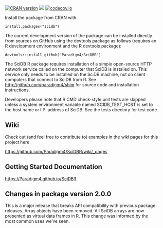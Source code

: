 [![CRAN version](http://www.r-pkg.org/badges/version/scidb)](http://cran.rstudio.com/web/packages/scidb/index.html)
![](http://cranlogs.r-pkg.org/badges/scidb)
[![codecov.io](https://codecov.io/github/Paradigm4/SciDBR/coverage.svg?branch=laboratory)](https://codecov.io/github/Paradigm4/SciDBR?branch=laboratory)

Install the package from CRAN with
```
install.packages("scidb")
```

The current development version of the package can be installed directly from
sources on  GitHub using the devtools package as follows (requires an R
development environment  and the R devtools package):
```
devtools::install_github("Paradigm4/SciDBR")
```

The SciDB R package requires installation of a simple open-source HTTP network
service called on the computer that SciDB is installed on. This service only
needs to be installed on the SciDB machine, not on client computers that
connect to SciDB from R.  See http://github.com/paradigm4/shim  for source code
and installation instructions.

Developers please note that R CMD check-style unit tests are skipped unless a
system environment variable named SCIDB\_TEST\_HOST is set to the host name or
I.P. address of SciDB. See the tests directory for test code.

## Wiki
Check out (and feel free to contribute to) examples in the wiki pages for
this project here:

https://github.com/Paradigm4/SciDBR/wiki/_pages

## Getting Started Documentation

https://Paradigm4.github.io/SciDBR


## Changes in package version 2.0.0

This is a major release that breaks API compatibility with previous package
releases.  Array objects have been removed. All SciDB arrays are now presented
as virtual data frames in R. This change was informed by the most common uses
we've seen.

